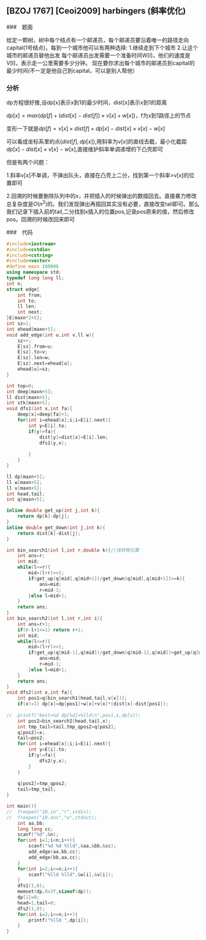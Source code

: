 ## [BZOJ 1767] [Ceoi2009] harbingers (斜率优化)

###　题面

给定一颗树，树中每个结点有一个邮递员，每个邮递员要沿着唯一的路径走向capital(1号结点)，每到一个城市他可以有两种选择:
1.继续走到下个城市
2.让这个城市的邮递员替他出发
每个邮递员出发需要一个准备时间W[I]，他们的速度是V[I]，表示走一公里需要多少分钟。 现在要你求出每个城市的邮递员到capital的最少时间(不一定是他自己到capital，可以是别人帮他）

### 分析

dp方程很好推,设dp[x]表示x到1的最少时间，dist[x]表示x到1的距离

$dp[x]=max(dp[f]+(dist[x]-dist[f]) \times v[x]+w[x])$，f为x到1路径上的节点

变形一下就是$dp[f]=v[x] \times dist[f] +dp[x]-dist[x] \times v[x]-w[x]$

可以看成坐标系里的点$(dist[f],dp[x])$,用斜率为$v[x]$的直线去截，最小化截距$dp[x]-dist[x] \times v[x]-w[x]$,直接维护斜率单调递增的下凸壳即可



但是有两个问题：

1.斜率v[x]不单调，不弹出队头，直接在凸壳上二分，找到第一个斜率>v[x]的位置即可

2.回溯的时候要删除队列中的x，并把插入的时候弹出的数插回去。直接暴力修改总复杂度是$O(n^2)$的。我们发现弹出再插回其实没有必要，直接改变tail即可。那么我们记录下插入前的tail,二分找到x插入的位置pos,记录pos原来的值，然后修改pos。回溯的时候改回来即可

###　代码

```cpp
#include<iostream>
#include<cstdio>
#include<cstring>
#include<vector>
#define maxn 100000
using namespace std;
typedef long long ll;
int n;
struct edge{
	int from;
	int to;
	ll len;
	int next;
}E[maxn*2+5];
int sz=1;
int ehead[maxn+5];
void add_edge(int u,int v,ll w){
	sz++;
	E[sz].from=u;
	E[sz].to=v;
	E[sz].len=w;
	E[sz].next=ehead[u];
	ehead[u]=sz;
}

int top=0;
int deep[maxn+5];
ll dist[maxn+5];
int stk[maxn+5];
void dfs1(int x,int fa){
	deep[x]=deep[fa]+1;
	for(int i=ehead[x];i;i=E[i].next){
		int y=E[i].to;
		if(y!=fa){
			dist[y]=dist[x]+E[i].len;
			dfs1(y,x);
			
		}
	}
}

ll dp[maxn+5];
ll w[maxn+5];
ll v[maxn+5];
int head,tail;
int q[maxn+5];

inline double get_up(int j,int k){
	return dp[k]-dp[j];
}
inline double get_down(int j,int k){
	return dist[k]-dist[j];
}

int bin_search1(int l,int r,double k){//找转移位置 
	int ans=r;
	int mid;
	while(l<=r){
		mid=(l+r)>>1;
		if(get_up(q[mid],q[mid+1])/get_down(q[mid],q[mid+1])>=k){
			ans=mid;
			r=mid-1;
		}else l=mid+1;
	}
	return ans;
}
int bin_search2(int l,int r,int i){
	int ans=r+1;
	if(r-l+1<=1) return r+1;
	int mid;
	while(l<=r){
		mid=(l+r)>>1;
		if(get_up(q[mid-1],q[mid])/get_down(q[mid-1],q[mid])>get_up(q[mid],i)/get_down(q[mid],i)){
			ans=mid;
			r=mid-1;
		}else l=mid+1;
	}
	return ans;
} 
void dfs2(int x,int fa){
	int pos1=q[bin_search1(head,tail,v[x])];
	if(x!=1) dp[x]=dp[pos1]+w[x]+v[x]*(dist[x]-dist[pos1]);
	
//	printf("best=%d dp[%d]=%lld\n",pos1,x,dp[x]);
	int pos2=bin_search2(head,tail,x);
	int tmp_tail=tail,tmp_qpos2=q[pos2];
	q[pos2]=x;
	tail=pos2;
	for(int i=ehead[x];i;i=E[i].next){
		int y=E[i].to;
		if(y!=fa){
			dfs2(y,x);
		}
	}
	
	q[pos2]=tmp_qpos2;
	tail=tmp_tail;
}

int main(){
//	freopen("10.in","r",stdin);
//	freopen("10.ans","w",stdout);
	int aa,bb;
	long long cc;
	scanf("%d",&n);
	for(int i=1;i<n;i++){
		scanf("%d %d %lld",&aa,&bb,&cc);
		add_edge(aa,bb,cc);
		add_edge(bb,aa,cc);
	}
	for(int i=2;i<=n;i++){
		scanf("%lld %lld",&w[i],&v[i]);
	}
	dfs1(1,0);
	memset(dp,0x3f,sizeof(dp));
	dp[1]=0;
	head=1,tail=0;
	dfs2(1,0);
	for(int i=2;i<=n;i++){
		printf("%lld ",dp[i]);
	}
}
```



